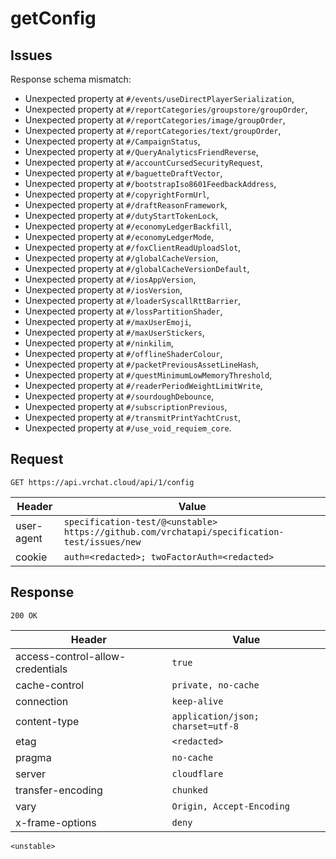 # getConfig

## Issues
Response schema mismatch:
* Unexpected property at ``#/events/useDirectPlayerSerialization``,
* Unexpected property at ``#/reportCategories/groupstore/groupOrder``,
* Unexpected property at ``#/reportCategories/image/groupOrder``,
* Unexpected property at ``#/reportCategories/text/groupOrder``,
* Unexpected property at ``#/CampaignStatus``,
* Unexpected property at ``#/QueryAnalyticsFriendReverse``,
* Unexpected property at ``#/accountCursedSecurityRequest``,
* Unexpected property at ``#/baguetteDraftVector``,
* Unexpected property at ``#/bootstrapIso8601FeedbackAddress``,
* Unexpected property at ``#/copyrightFormUrl``,
* Unexpected property at ``#/draftReasonFramework``,
* Unexpected property at ``#/dutyStartTokenLock``,
* Unexpected property at ``#/economyLedgerBackfill``,
* Unexpected property at ``#/economyLedgerMode``,
* Unexpected property at ``#/foxClientReadUploadSlot``,
* Unexpected property at ``#/globalCacheVersion``,
* Unexpected property at ``#/globalCacheVersionDefault``,
* Unexpected property at ``#/iosAppVersion``,
* Unexpected property at ``#/iosVersion``,
* Unexpected property at ``#/loaderSyscallRttBarrier``,
* Unexpected property at ``#/lossPartitionShader``,
* Unexpected property at ``#/maxUserEmoji``,
* Unexpected property at ``#/maxUserStickers``,
* Unexpected property at ``#/ninkilim``,
* Unexpected property at ``#/offlineShaderColour``,
* Unexpected property at ``#/packetPreviousAssetLineHash``,
* Unexpected property at ``#/questMinimumLowMemoryThreshold``,
* Unexpected property at ``#/readerPeriodWeightLimitWrite``,
* Unexpected property at ``#/sourdoughDebounce``,
* Unexpected property at ``#/subscriptionPrevious``,
* Unexpected property at ``#/transmitPrintYachtCrust``,
* Unexpected property at ``#/use_void_requiem_core``.
## Request
`GET https://api.vrchat.cloud/api/1/config`

| Header | Value |
| ------ | ----- |
| user-agent | `specification-test/@<unstable> https://github.com/vrchatapi/specification-test/issues/new` |
| cookie | `auth=<redacted>; twoFactorAuth=<redacted>` |


## Response
`200 OK`

| Header | Value |
| ------ | ----- |
| access-control-allow-credentials | `true` |
| cache-control | `private, no-cache` |
| connection | `keep-alive` |
| content-type | `application/json; charset=utf-8` |
| etag | `<redacted>` |
| pragma | `no-cache` |
| server | `cloudflare` |
| transfer-encoding | `chunked` |
| vary | `Origin, Accept-Encoding` |
| x-frame-options | `deny` |

```jsonc
<unstable>
```
